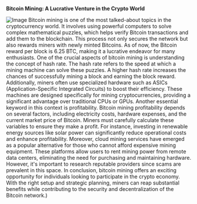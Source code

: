 **Bitcoin Mining: A Lucrative Venture in the Crypto World**

![Image](https://github.com/user-attachments/assets/d7419ec9-dc67-403f-bf28-8faea5f1f74f)
Bitcoin mining is one of the most talked-about topics in the cryptocurrency world. It involves using powerful computers to solve complex mathematical puzzles, which helps verify Bitcoin transactions and add them to the blockchain. This process not only secures the network but also rewards miners with newly minted Bitcoins. As of now, the Bitcoin reward per block is 6.25 BTC, making it a lucrative endeavor for many enthusiasts.
One of the crucial aspects of bitcoin mining is understanding the concept of hash rate. The hash rate refers to the speed at which a mining machine can solve these puzzles. A higher hash rate increases the chances of successfully mining a block and earning the block reward. Additionally, miners often use specialized hardware such as ASICs (Application-Specific Integrated Circuits) to boost their efficiency. These machines are designed specifically for mining cryptocurrencies, providing a significant advantage over traditional CPUs or GPUs.
Another essential keyword in this context is profitability. Bitcoin mining profitability depends on several factors, including electricity costs, hardware expenses, and the current market price of Bitcoin. Miners must carefully calculate these variables to ensure they make a profit. For instance, investing in renewable energy sources like solar power can significantly reduce operational costs and enhance profitability.
Moreover, cloud mining services have emerged as a popular alternative for those who cannot afford expensive mining equipment. These platforms allow users to rent mining power from remote data centers, eliminating the need for purchasing and maintaining hardware. However, it's important to research reputable providers since scams are prevalent in this space.
In conclusion, bitcoin mining offers an exciting opportunity for individuals looking to participate in the crypto economy. With the right setup and strategic planning, miners can reap substantial benefits while contributing to the security and decentralization of the Bitcoin network.)
